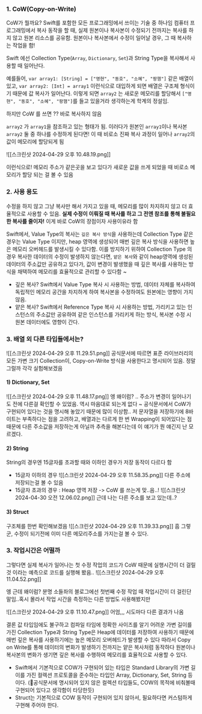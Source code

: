 ### 1. CoW(Copy-on-Write)
CoW가 뭘까요? Swift를 포함한 모든 프로그래밍에서 쓰이는 기술 중 하나임
컴퓨터 프로그래밍에서 복사 동작을 할 때, 실제 원본이나 복사본이 수정되기 전까지는 복사를 하지 않고 원본 리소스를 공유함. 원본이나 복사본에서 수정이 일어날 경우, 그 때 복사하는 작업을 함!

Swift 에선 Collection Type(`Array`, `Dictionary`, `Set`)과 String Type을 복사해서 사용할 때 일어난다.

예를들어, `var array1: [String] = ["명현", "동호", "소혜", "팡햄"]` 같은 배열이 있고, `var array2: [Int] = array1` 이런식으로 대입하게 되면 배열은 구조체 형식이기 때문에 값 복사가 일어난다. 이렇게 되면 `array2` 는 새로운 메모리를 할당해서 `["명현", "동호", "소혜", "팡햄"]`를 들고 있을거라 생각하는게 학계의 정설임.

하지만 CoW 를 쓰면 ?? 바로 복사하지 않음

`array2` 가 `array1`을 참조하고 있는 형태가 됨. 이러다가 원본인 `array1`이나 복사본 `array2` 둘 중 하나를 수정하게 된다면! 이 때 비로소 진짜 복사 과정이 일어나 `array2`의 값이 메모리에 할당되게 됨

![[스크린샷 2024-04-29 오후 10.48.19.png]]

이런식으로! 메모리 주소가 같은곳을 보고 있다가 새로운 값을 쓰게 되었을 때 비로소 메모리가 할당 되는 걸 볼 수 있음

### 2. 사용 용도
수정을 하지 않고 그냥 복사만 해서 가지고 있을 때, 메모리를 많이 차지하지 않고 더 효율적으로 사용할 수 있음. **실제 수정이 이뤄질 때 복사를 하고 그 전엔 참조를 통해 불필요한 복사를 줄이자!** 이게 바로 CoW의 장점이자 사용이유라 함

Swift에서, Value Type의 복사는 `깊은 복사 방식`을 사용하는데 Collection Type 같은 경우는 Value Type 이지만, heap 영역에 생성되어 매번 깊은 복사 방식을 사용하면 높은 메모리 오버헤드를 발생시킬 수 있다함. 이를 방지하기 위하여 Collection Type 의 경우 복사한 데이터의 수정이 발생하지 않는다면, `얕은 복사`와 같이 heap영역에 생성된 데이터의 주소값만 공유하고 있다가, 값이 변경이 발생했을 때 깊은 복사를 사용하는 방식을 채택하여 메모리를 효율적으로 관리할 수 있다함 ~ 

- 깊은 복사?
	Swift에서 Value Type 복사 시 사용하는 방법, 데이터 자체를 복사하여 독립적인 메모리 공간을 차지하게 하여 복사본을 수정하여도 원본에는 영향이 가지 않음.
- 얕은 복사?
	Swift에서 Reference Type 복사 시 사용하는 방법, 가리키고 있는 인스턴스의 주소값만 공유하여 같은 인스턴스를 가리키게 하는 방식, 복사본 수정 시 원본 데이터에도 영향이 간다.
### 3. 배열 외 다른 타입들에서는?
![[스크린샷 2024-04-29 오후 11.29.51.png]]
	공식문서에 따르면 표준 라이브러리의 모든 가변 크기 Collection이, Copy-on-Write 방식을 사용한다고 명시되어 있음. 정말 그럴까 각각 실험해보겠음
#### 1) Dictionary, Set
![[스크린샷 2024-04-29 오후 11.48.17.png]]
	엥 왜이럼? .. 주소가 변경이 일어나기도 전에 다른걸 확인할 수 있었음. 역시 마음대로 되는게 없다 ~ 공식문서에서 CoW가 구현되어 있다는 것을 명시해 놓았기 때문에 많이 이상함.. 저 문자열을 저장하기에 8바이트는 부족하다는 점을 고려하고, 배열과는 다르게 한 번 Wrapping이 되어있다는 점 때문에 다른 주소값을 저장하는게 아닐까 추측을 해본다는데 이 얘기가 뭔 얘긴지 난 모르겠다.
#### 2) String 
String의 경우엔 15글자를 초과할 때와 이하인 경우가 저장 동작이 다르다 함
- 15글자 이하의 경우
	![[스크린샷 2024-04-29 오후 11.58.35.png]]
		다른 주소에 저장되는걸 볼 수 있음
- 15글자 초과의 경우 : Heap 영역 저장 -> CoW 를 쓰는게 맞..음..!
	![[스크린샷 2024-04-30 오전 12.06.02.png]]
		근데 나는 다른 주소를 보고 있는데..?
#### 3) Struct

구조체를 한번 확인해보겠음
![[스크린샷 2024-04-29 오후 11.39.33.png]]
흠 그렇군, 수정이 되기전에 이미 다른 메모리주소를 가지는걸 볼 수 있다. 

### 3. 작업시간은 어떨까

그렇다면 실제 복사가 일어나는 첫 수정 작업의 코드가 CoW 때문에 실행시간이 더 걸릴 것 이라는 예측으로 코드를 실행해 봤음.. 
![[스크린샷 2024-04-29 오후 11.04.52.png]]

엥 근데 왜이럼? 분명 소들좌의 블로그에선 첫번째 수정 작업 때 작업시간이 더 걸린단말임..혹시 몰라서 작업 시간을 측정하는 다른 방법도 사용해봤지만

![[스크린샷 2024-04-29 오후 11.10.47.png]]
어엄,,, 시도마다 다른 결과가 나옴


결론
값 타입임에도 불구하고 컴파일 타임에 정확한 사이즈를 알기 어려운 가변 길이를 가진 Collection Type과 String Type은 Heap에 데이터를 저장하여 사용하기 때문에 매번 깊은 복사를 사용하기에는 높은 메모리 오버헤드가 발생할 수 있다 따라서 Copy on Write를 통해 데이터의 변화가 발생하기 전까지는 얕은 복사처럼 동작하다 원본이나 복사본의 변화가 생기면 깊은 복사를 수행하여 메모리를 효율적으로 사용할 수 있다.

- Swift에서 기본적으로 COW가 구현되어 있는 타입은 Standard Library의 가변 길이를 가진 컬렉션 프로토콜을 준수하는 타입인 Array, Dictionary, Set, String 등이다. (공식문서에 명시되어 있지 않은 컬렉션 타입들도, COW의 목적에 비춰볼때 구현되어 있다고 생각함이 타당한듯)  
- Struct는 기본적으로 COW 동작이 구현되어 있지 않아서, 필요하다면 커스텀하게 구현해 주어야 한다.